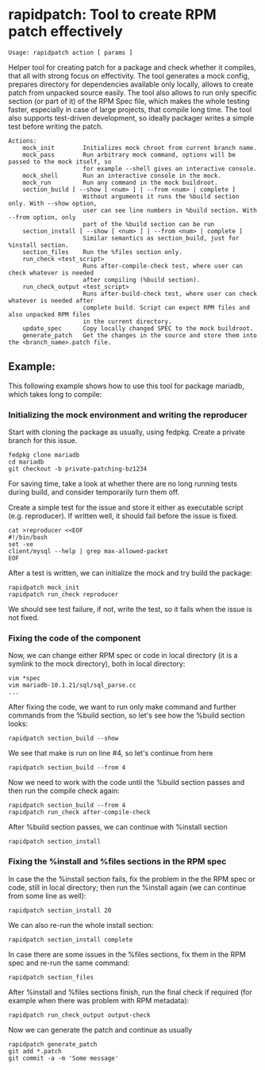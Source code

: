 rapidpatch: Tool to create RPM patch effectively
================================================

    Usage: rapidpatch action [ params ]

Helper tool for creating patch for a package and check whether it compiles, that all with strong focus on effectivity. The tool generates a mock config, prepares directory for dependencies available only locally, allows to create patch from unpacked source easily. The tool also allows to run only specific section (or part of it) of the RPM Spec file, which makes the whole testing faster, especially in case of large projects, that compile long time. The tool also supports test-driven development, so ideally packager writes a simple test before writing the patch.

    Actions:
        mock_init        Initializes mock chroot from current branch name.
        mock_pass        Run arbitrary mock command, options will be passed to the mock itself, so
                         for example --shell gives an interactive console.
        mock_shell       Run an interactive console in the mock.
        mock_run         Run any command in the mock buildroot.
        section_build [ --show [ <num> ] | --from <num> | complete ]
                         Without arguments it runs the %build section only. With --show option,
                         user can see line numbers in %build section. With --from option, only
                         part of the %build section can be run
        section_install [ --show [ <num> ] | --from <num> | complete ]
                         Similar semantics as section_build, just for %install section.
        section_files    Run the %files section only.
        run_check <test_script>
                         Runs after-compile-check test, where user can check whatever is needed
                         after compiling (%build section).
        run_check_output <test_script>
                         Runs after-build-check test, where user can check whatever is needed after
                         complete build. Script can expect RPM files and also unpacked RPM files
                         in the current directory.
        update_spec      Copy locally changed SPEC to the mock buildroot.
        generate_patch   Get the changes in the source and store them into the <branch_name>.patch file.

## Example:

This following example shows how to use this tool for package mariadb, which takes long to compile:


### Initializing the mock environment and writing the reproducer

Start with cloning the package as usually, using fedpkg. Create a private branch for this issue.
    
    fedpkg clone mariadb
    cd mariadb
    git checkout -b private-patching-bz1234

For saving time, take a look at whether there are no long running tests during build, and consider temporarily turn them off.

Create a simple test for the issue and store it either as executable script (e.g. reproducer). If written well, it should fail before the issue is fixed.

    cat >reproducer <<EOF
    #!/bin/bash
    set -xe
    client/mysql --help | grep max-allowed-packet
    EOF

After a test is written, we can initialize the mock and try build the package:

    rapidpatch mock_init
    rapidpatch run_check reproducer

We should see test failure, if not, write the test, so it fails when the issue is not fixed.


### Fixing the code of the component

Now, we can change either RPM spec or code in local directory (it is a symlink to the mock directory), both in local directory:

    vim *spec
    vim mariadb-10.1.21/sql/sql_parse.cc
    ...

After fixing the code, we want to run only make command and further commands from the %build section, so let's see how the %build section looks:

    rapidpatch section_build --show

We see that make is run on line #4, so let's continue from here

    rapidpatch section_build --from 4

Now we need to work with the code until the %build section passes and then run the compile check again:

    rapidpatch section_build --from 4
    rapidpatch run_check after-compile-check

After %build section passes, we can continue with %install section

    rapidpatch section_install


### Fixing the %install and %files sections in the RPM spec

In case the the %install section fails, fix the problem in the the RPM spec or code, still in local directory; then run the %install again (we can continue from some line as well):

    rapidpatch section_install 20

We can also re-run the whole install section:

    rapidpatch section_install complete

In case there are some issues in the %files sections, fix them in the RPM spec and re-run the same command:

    rapidpatch section_files

After %install and %files sections finish, run the final check if required (for example when there was problem with RPM metadata):

    rapidpatch run_check_output output-check

Now we can generate the patch and continue as usually

    rapidpatch generate_patch
    git add *.patch
    git commit -a -m 'Some message'
